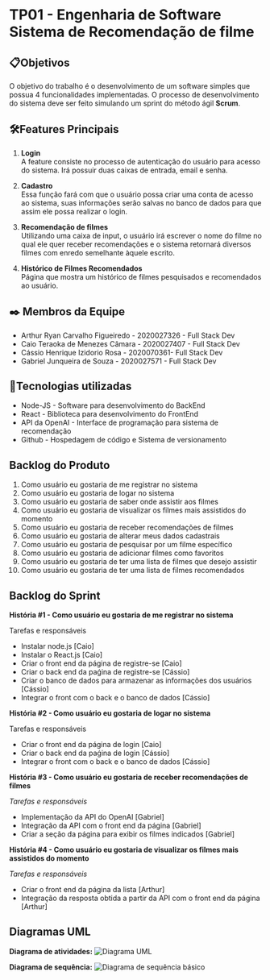 <h1>TP01 - Engenharia de Software <br>
Sistema de Recomendação de filme </h1>

## 📋Objetivos

O objetivo do trabalho é o desenvolvimento de um software simples que possua 4 funcionalidades implementadas.
O processo de desenvolvimento do sistema deve ser feito simulando um sprint do método ágil **Scrum**.

## 🛠️Features Principais

1. **Login** <br>
A feature consiste no processo de autenticação do usuário para acesso do sistema. Irá possuir duas caixas de entrada, email e senha.

2. **Cadastro** <br>
Essa função fará com que o usuário possa criar uma conta de acesso ao sistema, suas informações serão salvas no banco de dados para que assim ele possa realizar o login.

3. **Recomendação de filmes** <br>
Utilizando uma caixa de input, o usuário irá escrever o nome do filme no qual ele quer receber recomendações e o sistema retornará diversos filmes com enredo semelhante àquele escrito.

4. **Histórico de Filmes Recomendados** <br>
Página que mostra um histórico de filmes pesquisados e recomendados ao usuário.

## ✒️ Membros da Equipe

- Arthur Ryan Carvalho Figueiredo - 2020027326 - Full Stack Dev
- Caio Teraoka de Menezes Câmara - 2020027407 - Full Stack Dev
- Cássio Henrique Izidorio Rosa - 2020070361- Full Stack Dev
- Gabriel Junqueira de Souza - 2020027571 - Full Stack Dev

  
## 🚀Tecnologias utilizadas

- Node-JS - Software para desenvolvimento do BackEnd
- React - Biblioteca para desenvolvimento do FrontEnd
- API da OpenAI - Interface de programação para sistema de recomendação
- Github - Hospedagem de código e Sistema de versionamento

## Backlog do Produto

1. Como usuário eu gostaria de me registrar no sistema
2. Como usuário eu gostaria de logar no sistema
3. Como usuário eu gostaria de saber onde assistir aos filmes
4. Como usuário eu gostaria de visualizar os filmes mais assistidos do momento
5. Como usuário eu gostaria de receber recomendações de filmes
6. Como usuário eu gostaria de alterar meus dados cadastrais
7. Como usuário eu gostaria de pesquisar por um filme específico
8. Como usuário eu gostaria de adicionar filmes como favoritos
9. Como usuário eu gostaria de ter uma lista de filmes que desejo assistir
10. Como usuário eu gostaria de ter uma lista de filmes recomendados

## Backlog do Sprint

**História #1 - Como usuário eu gostaria de me registrar no sistema**

Tarefas e responsáveis
- Instalar node.js [Caio]
- Instalar o React.js [Caio]
- Criar o front end da página de registre-se [Caio]
- Criar o back end da paǵina de registre-se [Cássio]
- Criar o banco de dados para armazenar as informações dos usuários [Cássio]
- Integrar o front com o back e o banco de dados [Cássio]

**História #2 - Como usuário eu gostaria de logar no sistema**

Tarefas e responsáveis
- Criar o front end da página de login [Caio]
- Criar o back end da paǵina de login [Cássio]
- Integrar o front com o back e o banco de dados [Cássio]

**História #3 - Como usuário eu gostaria de receber recomendações de filmes**

*Tarefas e responsáveis*
- Implementação da API do OpenAI [Gabriel]
- Integração da API com o front end da página [Gabriel]
- Criar a seção da página para exibir os filmes indicados [Gabriel]

**História #4 - Como usuário eu gostaria de visualizar os filmes mais assistidos do momento**

*Tarefas e responsáveis*
- Criar o front end da página da lista [Arthur]
- Integração da resposta obtida a partir da API com o front end da página [Arthur]


## Diagramas UML
**Diagrama de atividades:**
![Diagrama UML](https://github.com/cassohir/TP01-ES/assets/80132097/fbc5c732-886a-4d07-9085-2e8893805de7)

**Diagrama de sequência:**
![Diagrama de sequência básico](https://github.com/cassohir/TP01-ES/assets/80132097/d015434d-6dac-4c7a-8322-a5d7b349cbb9)
